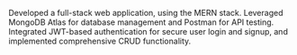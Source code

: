 Developed a full-stack web application, using the MERN stack. Leveraged MongoDB Atlas for database management and Postman for API testing. Integrated JWT-based authentication for secure user login and signup, and implemented comprehensive CRUD functionality.
